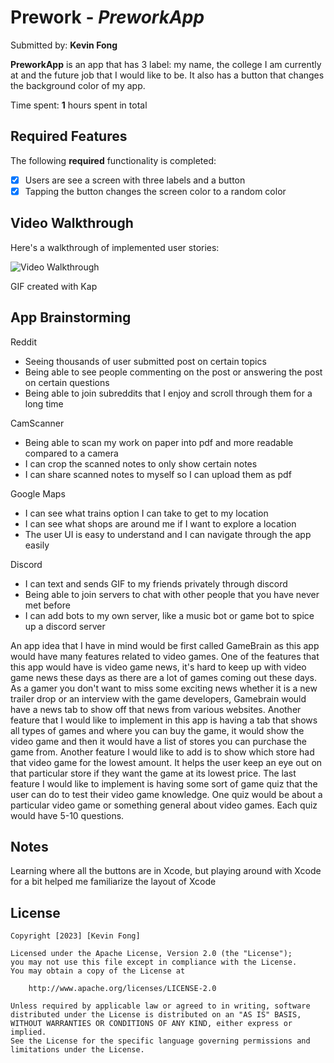 # Prework - *PreworkApp*

Submitted by: **Kevin Fong**

**PreworkApp** is an app that has 3 label: my name, the college I am currently at and the future job that I would like to be. It also has a button that changes the background color of my app.

Time spent: **1** hours spent in total

## Required Features

The following **required** functionality is completed:

- [x] Users are see a screen with three labels and a button
- [x] Tapping the button changes the screen color to a random color
 
## Video Walkthrough

Here's a walkthrough of implemented user stories:

<img src='https://i.imgur.com/rFbEE6E.gif' title='Video Walkthrough' width='' alt='Video Walkthrough' />

<!-- Replace this with whatever GIF tool you used! -->
GIF created with Kap
<!-- Recommended tools:
[Kap](https://getkap.co/) for macOS
[ScreenToGif](https://www.screentogif.com/) for Windows
[peek](https://github.com/phw/peek) for Linux. -->

## App Brainstorming

Reddit
* Seeing thousands of user submitted post on certain topics
* Being able to see people commenting on the post or answering the post on certain questions
* Being able to join subreddits that I enjoy and scroll through them for a long time 

CamScanner
* Being able to scan my work on paper into pdf and more readable compared to a camera
* I can crop the scanned notes to only show certain notes
* I can share scanned notes to myself so I can upload them as pdf

Google Maps
* I can see what trains option I can take to get to my location
* I can see what shops are around me if I want to explore a location
* The user UI is easy to understand and I can navigate through the app easily

Discord
* I can text and sends GIF to my friends privately through discord
* Being able to join servers to chat with other people that you have never met before
* I can add bots to my own server, like a music bot or game bot to spice up a discord server

An app idea that I have in mind would be first called GameBrain as this app would have many features related to video games. One of the features that this app
would have is video game news, it's hard to keep up with video game news these days as there are a lot of games coming out these days. As a gamer you don't
want to miss some exciting news whether it is a new trailer drop or an interview with the game developers, Gamebrain would have a news tab to show off that
news from various websites. Another feature that I would like to implement in this app is having a tab that shows all types of games and where you can buy the
game, it would show the video game and then it would have a list of stores you can purchase the game from. Another feature I would like to add is to show which
store had that video game for the lowest amount. It helps the user keep an eye out on that particular store if they want the game at its lowest price. The last
feature I would like to implement is having some sort of game quiz that the user can do to test their video game knowledge. One quiz would be about a
particular video game or something general about video games. Each quiz would have 5-10 questions.

## Notes

Learning where all the buttons are in Xcode, but playing around with Xcode for a bit helped me familiarize the layout of Xcode

## License

    Copyright [2023] [Kevin Fong]

    Licensed under the Apache License, Version 2.0 (the "License");
    you may not use this file except in compliance with the License.
    You may obtain a copy of the License at

        http://www.apache.org/licenses/LICENSE-2.0

    Unless required by applicable law or agreed to in writing, software
    distributed under the License is distributed on an "AS IS" BASIS,
    WITHOUT WARRANTIES OR CONDITIONS OF ANY KIND, either express or implied.
    See the License for the specific language governing permissions and
    limitations under the License.

